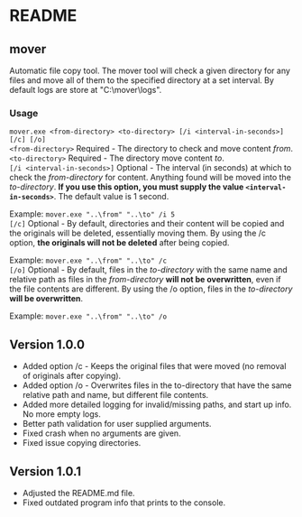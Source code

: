 # README

## mover

Automatic file copy tool. The mover tool will check a given directory for any files and move all of them to the specified directory at a set interval. By default logs are store at "C:\mover\logs".

### Usage

`mover.exe <from-directory> <to-directory> [/i <interval-in-seconds>] [/c] [/o]`
</br>
`<from-directory>`
Required - The directory to check and move content *from*.
</br>
`<to-directory>`
Required - The directory move content *to*.
</br>
`[/i <interval-in-seconds>]`
Optional - The interval (in seconds) at which to check the *from-directory* for content. Anything found will be moved into the *to-directory*. **If you use this option, you must supply the value `<interval-in-seconds>`**. The default value is 1 second.

Example: `mover.exe "..\from" "..\to" /i 5`
</br>
`[/c]`
Optional - By default, directories and their content will be copied and the originals will be deleted, essentially moving them. By using the /c option, **the originals will not be deleted** after being copied.

Example: `mover.exe "..\from" "..\to" /c`
</br>
`[/o]`
Optional - By default, files in the *to-directory* with the same name and relative path as files in the *from-directory* **will not be overwritten**, even if the file contents are different. By using the /o option, files in the *to-directory* **will be overwritten**.

Example: `mover.exe "..\from" "..\to" /o`
</br>

## Version 1.0.0

- Added option /c - Keeps the original files that were moved (no removal of originals after copying).
- Added option /o - Overwrites files in the to-directory that have the same relative path and name, but different file contents.
- Added more detailed logging for invalid/missing paths, and start up info. No more empty logs.
- Better path validation for user supplied arguments.
- Fixed crash when no arguments are given.
- Fixed issue copying directories.

## Version 1.0.1

- Adjusted the README.md file.
- Fixed outdated program info that prints to the console.
